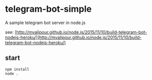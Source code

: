 # telegram-bot-simple
A sample telegram bot server in node.js

see: [http://mvalipour.github.io/node.js/2015/11/10/build-telegram-bot-nodejs-heroku/](http://mvalipour.github.io/node.js/2015/11/10/build-telegram-bot-nodejs-heroku/)

## start

```
npm install
node .
```
